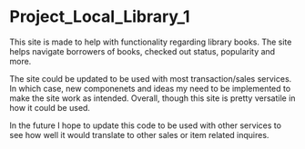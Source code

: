 # Project_Local_Library_1

This site is made to help with functionality regarding library books. The site helps navigate borrowers of books, checked out status, popularity and more.

The site could be updated to be used with most transaction/sales services. In which case, new componenets and ideas my need to be implemented to make the site work as intended. Overall, though this site is pretty versatile in how it could be used.

In the future I hope to update this code to be used with other services to see how well it would translate to other sales or item related inquires.
